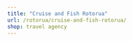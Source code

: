 ```yaml
---
title: "Cruise and Fish Rotorua"
url: /rotorua/cruise-and-fish-rotorua/
shop: travel agency
---
```

